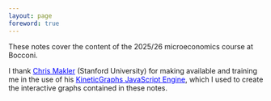 ```yaml
---
layout: page
foreword: true
---
```

These notes cover the content of the 2025/26 microeconomics course at Bocconi.


I thank
<a target="_blank" style="color: Blue" href="https://economics.stanford.edu/people/christopher-makler">Chris Makler</a>
(Stanford University) for making available and training me in the use of his
<a target="_blank" style="color: Blue" href="https://kineticgraphs.org/">KineticGraphs JavaScript Engine</a>,
which I used to create the interactive graphs contained in these notes.